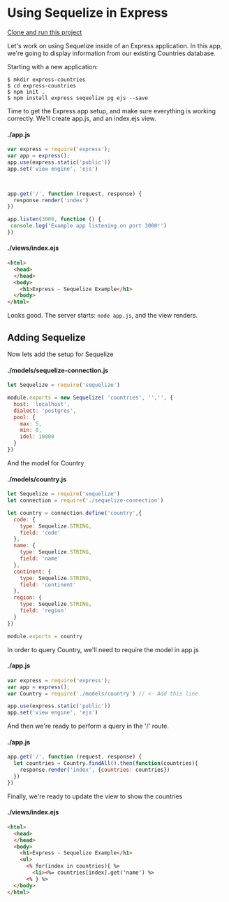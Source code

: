 # Using Sequelize in Express

[Clone and run this project](https://github.com/notch8/learn-javascript-examples/tree/master/06-sql/express-countries)

Let's work on using Sequelize inside of an Express application.  In this app, we're going to display information from our existing Countries database.

Starting with a new application:

```
$ mkdir express-countries
$ cd express-countries 
$ npm init .
$ npm install express sequelize pg ejs --save
```

Time to get the Express app setup, and make sure everything is working correctly.  We'll create app.js, and an index.ejs view.

#### ./app.js
```Javascript
var express = require('express');
var app = express();
app.use(express.static('public'))
app.set('view engine', 'ejs')



app.get('/', function (request, response) {
  response.render('index')
})

app.listen(3000, function () {
 console.log('Example app listening on port 3000!')
})

```

#### ./views/index.ejs
```HTML
<html>
  <head>
  </head>
  <body>
    <h1>Express - Sequelize Example</h1>
  </body>
</html>
```

Looks good.  The server starts: ```node app.js```, and the view renders.

## Adding Sequelize

Now lets add the setup for Sequelize

#### ./models/sequelize-connection.js
```Javascript
let Sequelize = require('sequelize')

module.exports = new Sequelize( 'countries', '','', {
  host: 'localhost',
  dialect: 'postgres',
  pool: {
    max: 5,
    min: 0,
    idel: 10000
  }
})
```

And the model for Country

#### ./models/country.js
```Javascript
let Sequelize = require('sequelize')
let connection = require('./sequelize-connection')

let country = connection.define('country',{
  code: {
    type: Sequelize.STRING,
    field: 'code'
  },
  name: {
    type: Sequelize.STRING,
    field: 'name'
  },
  continent: {
    type: Sequelize.STRING,
    field: 'continent'
  },
  region: {
    type: Sequelize.STRING,
    field: 'region'
  }
})

module.exports = country
```

In order to query Country, we'll need to require the model in app.js

#### ./app.js
```Javascript
var express = require('express');
var app = express();
var Country = require('./models/country') // <- Add this line

app.use(express.static('public'))
app.set('view engine', 'ejs')
```

And then we're ready to perform a query in the '/' route.

#### ./app.js
```Javascript
app.get('/', function (request, response) {
  let countries = Country.findAll().then(function(countries){
    response.render('index', {countries: countries})
  })
})
```

Finally, we're ready to update the view to show the countries

#### ./views/index.ejs
```HTML
<html>
  <head>
  </head>
  <body>
    <h1>Express - Sequelize Example</h1>
    <ul>
      <% for(index in countries){ %>
        <li><%= countries[index].get('name') %>
      <% } %>
  </body>
</html>
```
